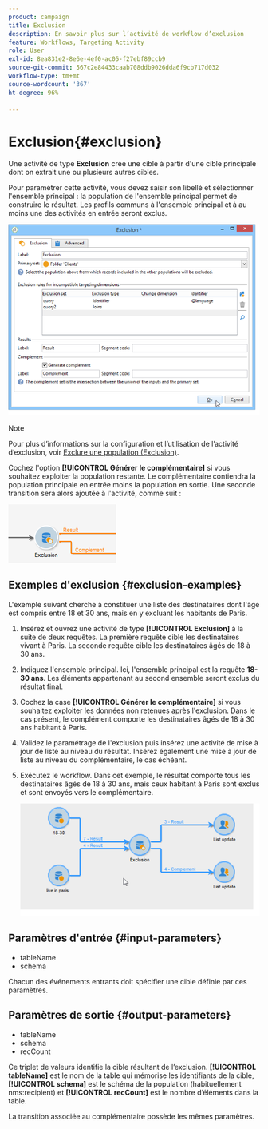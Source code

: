 ```yaml
---
product: campaign
title: Exclusion
description: En savoir plus sur l’activité de workflow d’exclusion
feature: Workflows, Targeting Activity
role: User
exl-id: 8ea831e2-8e6e-4ef0-ac05-f27ebf89ccb9
source-git-commit: 567c2e84433caab708ddb9026dda6f9cb717d032
workflow-type: tm+mt
source-wordcount: '367'
ht-degree: 96%

---
```


# Exclusion{#exclusion}



Une activité de type **Exclusion** crée une cible à partir d&#39;une cible principale dont on extrait une ou plusieurs autres cibles.

Pour paramétrer cette activité, vous devez saisir son libellé et sélectionner l&#39;ensemble principal : la population de l&#39;ensemble principal permet de construire le résultat. Les profils communs à l&#39;ensemble principal et à au moins une des activités en entrée seront exclus.

![](assets/s_user_segmentation_exclu.png)

>[!NOTE]
>
>Pour plus d’informations sur la configuration et l’utilisation de l’activité d’exclusion, voir [Exclure une population (Exclusion)](targeting-workflows.md#excluding-a-population--exclusion-).

Cochez l&#39;option **[!UICONTROL Générer le complémentaire]** si vous souhaitez exploiter la population restante. Le complémentaire contiendra la population principale en entrée moins la population en sortie. Une seconde transition sera alors ajoutée à l&#39;activité, comme suit :

![](assets/s_user_segmentation_exclu_compl.png)

## Exemples d&#39;exclusion {#exclusion-examples}

L&#39;exemple suivant cherche à constituer une liste des destinataires dont l&#39;âge est compris entre 18 et 30 ans, mais en y excluant les habitants de Paris.

1. Insérez et ouvrez une activité de type **[!UICONTROL Exclusion]** à la suite de deux requêtes. La première requête cible les destinataires vivant à Paris. La seconde requête cible les destinataires âgés de 18 à 30 ans.
1. Indiquez l&#39;ensemble principal. Ici, l&#39;ensemble principal est la requête **18-30 ans**. Les éléments appartenant au second ensemble seront exclus du résultat final.
1. Cochez la case **[!UICONTROL Générer le complémentaire]** si vous souhaitez exploiter les données non retenues après l&#39;exclusion. Dans le cas présent, le complément comporte les destinataires âgés de 18 à 30 ans habitant à Paris.
1. Validez le paramétrage de l&#39;exclusion puis insérez une activité de mise à jour de liste au niveau du résultat. Insérez également une mise à jour de liste au niveau du complémentaire, le cas échéant.
1. Exécutez le workflow. Dans cet exemple, le résultat comporte tous les destinataires âgés de 18 à 30 ans, mais ceux habitant à Paris sont exclus et sont envoyés vers le complémentaire.

   ![](assets/exclusion_example.png)

## Paramètres d&#39;entrée {#input-parameters}

* tableName
* schema

Chacun des événements entrants doit spécifier une cible définie par ces paramètres.

## Paramètres de sortie {#output-parameters}

* tableName
* schema
* recCount

Ce triplet de valeurs identifie la cible résultant de l’exclusion. **[!UICONTROL tableName]** est le nom de la table qui mémorise les identifiants de la cible, **[!UICONTROL schema]** est le schéma de la population (habituellement nms:recipient) et **[!UICONTROL recCount]** est le nombre d’éléments dans la table.

La transition associée au complémentaire possède les mêmes paramètres.
